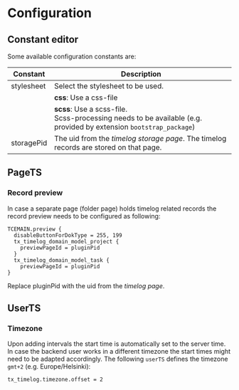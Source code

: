 # Configuration

## Constant editor

Some available configuration constants are:

| Constant | Description |
|---|---|
| stylesheet | Select the stylesheet to be used. |
| | **css**: Use a css-file |
| | **scss**: Use a scss-file.<br />Scss-processing needs to be available (e.g. provided by extension `bootstrap_package`)
| storagePid | The uid from the *timelog storage page*. The timelog records are stored on that page.


## PageTS

<a name="record-preview"></a>
### Record preview

In case a separate page (folder page) holds timelog related records the record preview needs to be configured as 
following:

```
TCEMAIN.preview {
  disableButtonForDokType = 255, 199
  tx_timelog_domain_model_project {
    previewPageId = pluginPid
  }
  tx_timelog_domain_model_task {
    previewPageId = pluginPid
}
```

Replace pluginPid with the uid from the *timelog page*.


## UserTS

### Timezone

Upon adding intervals the start time is automatically set to the server time. In case the backend user works in a 
different timezone the start times might need to be adapted accordingly. The following `userTS` defines the timezone
`gmt+2` (e.g. Europe/Helsinki):

`tx_timelog.timezone.offset = 2`
